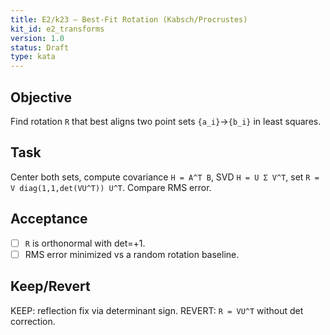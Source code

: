 ```yaml
---
title: E2/k23 — Best‑Fit Rotation (Kabsch/Procrustes)
kit_id: e2_transforms
version: 1.0
status: Draft
type: kata
---
```

## Objective
Find rotation `R` that best aligns two point sets `{a_i}`→`{b_i}` in least squares.
## Task
Center both sets, compute covariance `H = A^T B`, SVD `H = U Σ V^T`, set `R = V diag(1,1,det(VU^T)) U^T`. Compare RMS error.
## Acceptance
- [ ] `R` is orthonormal with det=+1.
- [ ] RMS error minimized vs a random rotation baseline.
## Keep/Revert
KEEP: reflection fix via determinant sign. REVERT: `R = VU^T` without det correction.